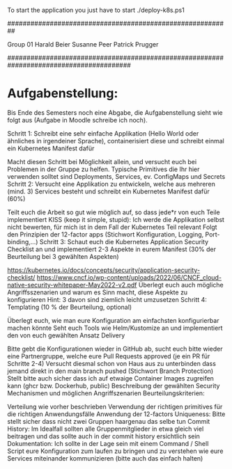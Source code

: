 To start the application you just have to start ./deploy-k8s.ps1

##########################################################

Group 01 
  Harald Beier
  Susanne Peer
  Patrick Prugger

########################################################################################

# Aufgabenstellung:


Bis Ende des Semesters noch eine Abgabe, die Aufgabenstellung sieht wie folgt aus (Aufgabe in Moodle schreibe ich noch).

Schritt 1: Schreibt eine sehr einfache Applikation (Hello World oder ähnliches in irgendeiner Sprache), containerisiert diese 
und schreibt einmal ein Kubernetes Manifest dafür

Macht diesen Schritt bei Möglichkeit allein, und versucht euch bei Problemen in der Gruppe zu helfen. Typische Primitives die Ihr 
hier verwenden solltet sind Deployments, Services, ev. ConfigMaps und Secrets
Schritt 2: Versucht eine Applikation zu entwickeln, welche aus mehreren (mind. 3) Services besteht und schreibt ein Kubernetes 
Manifest dafür (60%)

Teilt euch die Arbeit so gut wie möglich auf, so dass jede*r von euch Teile implementiert
KISS (keep it simple, stupid): Ich werde die Applikation selbst nicht bewerten, für mich ist in dem Fall der Kubernetes Teil relevant
Folgt den Prinzipien der 12-factor apps (Stichwort Konfiguration, Logging, Port-binding,...)
Schritt 3: Schaut euch die Kubernetes Application Security Checklist an und implementiert 2-3 Aspekte in eurem Manifest 
(30% der Beurteilung bei 3 gewählten Aspekten)

https://kubernetes.io/docs/concepts/security/application-security-checklist/
https://www.cncf.io/wp-content/uploads/2022/06/CNCF_cloud-native-security-whitepaper-May2022-v2.pdf
Überlegt euch auch mögliche Angriffsszenarien und warum es Sinn macht, diese Aspekte zu konfigurieren
Hint: 3 davon sind ziemlich leicht umzusetzen
Schritt 4: Templating (10 % der Beurteilung, optional)

Überlegt euch, wie man eure Konfiguration am einfachsten konfigurierbar machen könnte 
Seht euch Tools wie Helm/Kustomize an und implementiert den von euch gewählten Ansatz
Delivery

Bitte gebt die Konfigurationen wieder in GitHub ab, sucht euch bitte wieder eine Partnergruppe, welche eure Pull Requests 
approved (je ein PR für Schritte 2-4)
Versucht diesmal schon von Haus aus zu unterbinden dass jemand direkt in den main branch pushed (Stichwort Branch Protection)
Stellt bitte auch sicher dass ich auf etwaige Container Images zugreifen kann (ghcr bzw. Dockerhub, public)
Beschreibung der gewählten Security Mechanismen und möglichen Angriffszenarien
Beurteilungskriterien:

Verteilung wie vorher beschrieben
Verwendung der richtigen primitives für die richtigen Anwendungsfälle
Anwendung der 12-factors
Uniqueness: Bitte stellt sicher dass nicht zwei Gruppen haargenau das selbe tun
Commit History: Im Idealfall sollten alle Gruppenmitglieder in etwa gleich viel beitragen und das sollte auch in der commit history ersichtlich sein
Dokumentation: Ich sollte in der Lage sein mit einem Command / Shell Script eure Konfiguration zum laufen zu bringen und zu verstehen wie eure 
Services miteinander kommunizieren (bitte auch das einfach halten)
